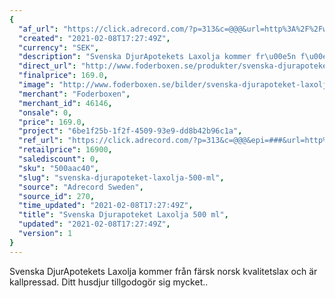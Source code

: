 ```yaml
---
{
  "af_url": "https://click.adrecord.com/?p=313&c=@@@&url=http%3A%2F%2Fwww.foderboxen.se%2Fprodukter%2Fsvenska-djurapoteket-laxolja-500-ml%2C618",
  "created": "2021-02-08T17:27:49Z",
  "currency": "SEK",
  "description": "Svenska DjurApotekets Laxolja kommer fr\u00e5n f\u00e4rsk norsk kvalitetslax och \u00e4r kallpressad. Ditt husdjur tillgodog\u00f6r sig mycket..",
  "direct_url": "http://www.foderboxen.se/produkter/svenska-djurapoteket-laxolja-500-ml,618",
  "finalprice": 169.0,
  "image": "http://www.foderboxen.se/bilder/svenska-djurapoteket-laxolja-500-ml-618.png",
  "merchant": "Foderboxen",
  "merchant_id": 46146,
  "onsale": 0,
  "price": 169.0,
  "project": "6be1f25b-1f2f-4509-93e9-dd8b42b96c1a",
  "ref_url": "https://click.adrecord.com/?p=313&c=@@@&epi=###&url=http%3A%2F%2Fwww.foderboxen.se%2Fprodukter%2Fsvenska-djurapoteket-laxolja-500-ml%2C618",
  "retailprice": 16900,
  "salediscount": 0,
  "sku": "500aac40",
  "slug": "svenska-djurapoteket-laxolja-500-ml",
  "source": "Adrecord Sweden",
  "source_id": 270,
  "time_updated": "2021-02-08T17:27:49Z",
  "title": "Svenska Djurapoteket Laxolja 500 ml",
  "updated": "2021-02-08T17:27:49Z",
  "version": 1
}
---
```


<p> Svenska DjurApotekets Laxolja kommer från färsk norsk kvalitetslax och är kallpressad. Ditt husdjur tillgodogör sig mycket..</p>
